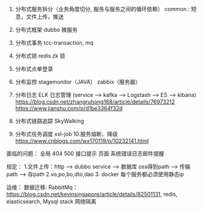 1. 分布式服务拆分（业务角度切分, 服务与服务之间的循环依赖）
    common : 短息，文件上传，推送
  
2. 分布式框架
    dubbo 微服务
3. 分布式事务
    tcc-transaction, mq
4. 分布式锁
    redis
    zk 锁
5. 分布式点单登录 
6. 分布监控 
    stagemonitor（JAVA）
    zabbix（服务器）
7. 分布日志 ELK 日志管理 
    (service --> kafka --> Logstash --> ES --> kibana) 
    https://blog.csdn.net/zhangruhong168/article/details/76973212
    https://www.jianshu.com/p/d1be3364f32d
8. 分布式链路追踪 
    SkyWalking
9. 分布式任务调度 
    xxl-job 
10.服务熔断、降级
    https://www.cnblogs.com/wx170119/p/10232141.html

面临的问题：
    全局 404 500 接口提示  页面
    系统错误日志邮件提醒
 
规定：
    1.文件上传：http  -->  dubbo service --> 数据库
        oss得到path  -->  传输path  -->  存path
    2.vo,po,bo,dto,dao
    3. docker 每个服务都必须使用静态ip

运维：
    数据迁移: 
      RabbitMq：https://blog.csdn.net/kevinsingapore/article/details/82501131, 
      redis, 
      elasticsearch, 
      Mysql
    stack 网络隔离
   
